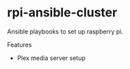 # rpi-ansible-cluster

Ansible playbooks to set up raspberry pi.

Features
- Plex media server setup